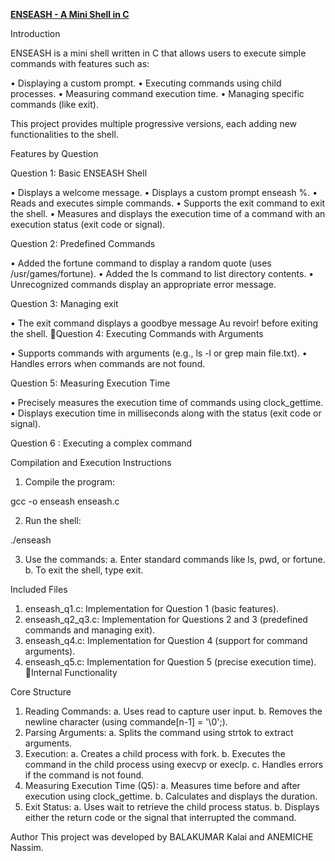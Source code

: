 <ins>**ENSEASH - A Mini Shell in C**</ins>


Introduction

ENSEASH is a mini shell written in C that allows users to execute simple commands with
features such as:

   •   Displaying a custom prompt.
   •   Executing commands using child processes.
   •   Measuring command execution time.
   •   Managing specific commands (like exit).

This project provides multiple progressive versions, each adding new functionalities to the
shell.




Features by Question

Question 1: Basic ENSEASH Shell

   •   Displays a welcome message.
   •   Displays a custom prompt enseash %.
   •   Reads and executes simple commands.
   •   Supports the exit command to exit the shell.
   •   Measures and displays the execution time of a command with an execution status
       (exit code or signal).

Question 2: Predefined Commands

   •   Added the fortune command to display a random quote (uses /usr/games/fortune).
   •   Added the ls command to list directory contents.
   •   Unrecognized commands display an appropriate error message.

Question 3: Managing exit

   •   The exit command displays a goodbye message Au revoir! before exiting the shell.
Question 4: Executing Commands with Arguments

   •   Supports commands with arguments (e.g., ls -l or grep main file.txt).
   •   Handles errors when commands are not found.

Question 5: Measuring Execution Time

   •   Precisely measures the execution time of commands using clock_gettime.
   •   Displays execution time in milliseconds along with the status (exit code or signal).

Question 6 : Executing a complex command



Compilation and Execution Instructions
   1. Compile the program:

gcc -o enseash enseash.c


   2. Run the shell:

./enseash


   3. Use the commands:
         a. Enter standard commands like ls, pwd, or fortune.
         b. To exit the shell, type exit.



Included Files
   1. enseash_q1.c: Implementation for Question 1 (basic features).
   2. enseash_q2_q3.c: Implementation for Questions 2 and 3 (predefined commands and
      managing exit).
   3. enseash_q4.c: Implementation for Question 4 (support for command arguments).
   4. enseash_q5.c: Implementation for Question 5 (precise execution time).
Internal Functionality

Core Structure

   1. Reading Commands:
          a. Uses read to capture user input.
          b. Removes the newline character (using commande[n-1] = '\0';).
   2. Parsing Arguments:
          a. Splits the command using strtok to extract arguments.
   3. Execution:
          a. Creates a child process with fork.
          b. Executes the command in the child process using execvp or execlp.
          c. Handles errors if the command is not found.
   4. Measuring Execution Time (Q5):
          a. Measures time before and after execution using clock_gettime.
          b. Calculates and displays the duration.
   5. Exit Status:
          a. Uses wait to retrieve the child process status.
          b. Displays either the return code or the signal that interrupted the command.

Author
This project was developed by BALAKUMAR Kalai and ANEMICHE Nassim.

